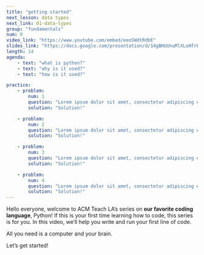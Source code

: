 ```yaml
---
title: "getting started"
next_lesson: data types
next_link: 01-data-types
group: "fundamentals"
num: 0
video_link: "https://www.youtube.com/embed/eeoSWdtRdbE"
slides_link: "https://docs.google.com/presentation/d/14gBHUUnuMlXLoHfrBnRulRxCLceZ0Asz9aAaq8rDu0A/edit?usp=sharing"
length: 14
agenda: 
    - text: "what is python?"
    - text: "why is it used?"
    - text: "how is it used?"

practice:
    - problem: 
        num: 1
        question: "Lorem ipsum dolor sit amet, consectetur adipiscing elit, sed do eiusmod tempor incididunt ut labore et dolore magna aliqua. <br><br>`print(\"hello, world!\")`<br><br>Ut enim ad minim veniam, quis nostrud exercitation ullamco laboris nisi ut aliquip ex ea commodo consequat."
        solution: "Solution!"

    - problem: 
        num: 2
        question: "Lorem ipsum dolor sit amet, consectetur adipiscing elit, sed do eiusmod tempor incididunt ut labore et dolore magna aliqua. Ut enim ad minim veniam, quis nostrud exercitation ullamco laboris nisi ut aliquip ex ea commodo consequat."
        solution: "Solution!"

    - problem: 
        num: 3
        question: "Lorem ipsum dolor sit amet, consectetur adipiscing elit, sed do eiusmod tempor incididunt ut labore et dolore magna aliqua. Ut enim ad minim veniam, quis nostrud exercitation ullamco laboris nisi ut aliquip ex ea commodo consequat."
        solution: "Solution!"

    - problem: 
        num: 4
        question: "Lorem ipsum dolor sit amet, consectetur adipiscing elit, sed do eiusmod tempor incididunt ut labore et dolore magna aliqua. Ut enim ad minim veniam, quis nostrud exercitation ullamco laboris nisi ut aliquip ex ea commodo consequat."
        solution: "Solution!"
---
```

Hello everyone, welcome to ACM Teach LA’s series on **our favorite coding language**, Python! If this is your first time learning how to code, this series is for you. In this video, we’ll help you write and run your first line of code. 

All you need is a computer and your brain.

Let’s get started!